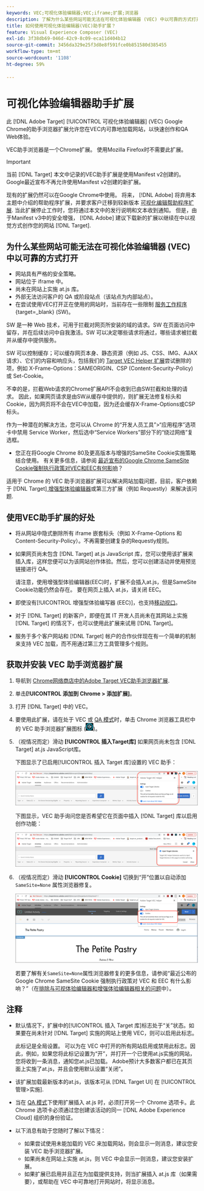 ```yaml
---
keywords: VEC;可视化体验编辑器;VEC;iframe;扩展;浏览器
description: 了解为什么某些网站可能无法在可视化体验编辑器 (VEC) 中以可靠的方式打开。VEC助手浏览器扩展允许您在VEC中以可靠的方式加载网站。
title: 如何使用可视化体验编辑器(VEC)助手扩展？
feature: Visual Experience Composer (VEC)
exl-id: 3f38db69-046d-42c9-8c09-eca11d404b12
source-git-commit: 3456da329e25f3d8e8f591fce0b851580d385455
workflow-type: tm+mt
source-wordcount: '1108'
ht-degree: 59%

---
```


# 可视化体验编辑器助手扩展

此 [!DNL Adobe Target] [!UICONTROL 可视化体验编辑器] (VEC) Google Chrome的助手浏览器扩展允许您在VEC内可靠地加载网站，以快速创作和QA Web体验。

VEC助手浏览器是一个Chrome扩展。 使用Mozilla Firefox时不需要此扩展。

>[!IMPORTANT]
>
>当前 [!DNL Target] 本文中记录的VEC助手扩展是使用Manifest v2创建的。 Google最近宣布不再允许使用Manifest v2创建的新扩展。
>
>现有的扩展仍然可以在Google Chrome中使用。 将来， [!DNL Adobe] 将弃用本主题中介绍的帮助程序扩展，并要求客户迁移到较新版本 [可视化编辑帮助程序扩展](/help/main/c-experiences/c-visual-experience-composer/r-troubleshoot-composer/visual-editing-helper-extension.md). 当此扩展停止工作时，您将通过本文中的发行说明和文本收到通知。 但是，由于Manifest v3中的安全增强， [!DNL Adobe] 建议下载新的扩展以继续在中以视觉方式创作您的网站 [!DNL Target].

## 为什么某些网站可能无法在可视化体验编辑器 (VEC) 中以可靠的方式打开

* 网站具有严格的安全策略。
* 网站位于 iframe 中。
* 尚未在网站上实施 at.js 库。
* 外部无法访问客户的 QA 或阶段站点（该站点为内部站点）。
* 在尝试使用VEC打开正在使用的网站时，当前存在一些限制 [服务工作程序](https://developer.mozilla.org/en-US/docs/Web/API/Service_Worker_API){target=_blank} (SW)。

SW 是一种 Web 技术，可用于拦截对网页所安装的域的请求。SW 在页面访问中留存，并在后续访问中自我激活。SW 可以决定哪些请求将通过，哪些请求被拦截并从缓存中提供服务。

SW 可以控制缓存；可以缓存网页本身、静态资源（例如 JS、CSS、IMG、AJAX 请求）、它们的内容和响应头，包括我们的 [Target VEC Helper 扩展](/help/main/c-experiences/c-visual-experience-composer/r-troubleshoot-composer/vec-helper-browser-extension.md)尝试删除的项，例如 X-Frame-Options：SAMEORIGIN、CSP (Content-Security-Policy) 或 Set-Cookie。

不幸的是，拦截Web请求的Chrome扩展API不会收到已由SW拦截和处理的请求。 因此，如果网页请求是由SW从缓存中提供的，则扩展无法修复标头和Cookie，因为网页将不会在VEC中加载，因为还会缓存X-Frame-Options或CSP标头。

作为一种潜在的解决方法，您可以从 Chrome 的“开发人员工具”>“应用程序”选项卡中禁用 Service Worker，然后选中“Service Workers”部分下的“绕过网络”复选框。

* 您正在将Google Chrome 80及更高版本与增强的SameSite Cookie实施策略结合使用。 有关更多信息，请参阅 [最近宣布的Google Chrome SameSite Cookie强制执行政策对VEC和EEC有何影响](/help/main/c-experiences/c-visual-experience-composer/r-troubleshoot-composer/issues-related-to-the-visual-experience-composer-vec-and-enhanced-experience-composer-eec.md#samesite)？

适用于 Chrome 的 VEC 助手浏览器扩展可以解决网站加载问题，目前，客户依赖于 [!DNL Target][ 增强型体验编辑器](/help/main/administrating-target/visual-experience-composer-set-up.md#eec)或第三方扩展（例如 Requestly）来解决该问题.

## 使用VEC助手扩展的好处

* 将从网站中隐式删除所有 iframe 嵌套标头（例如 X-Frame-Options 和 Content-Security-Policy）。不再需要创建复杂的Requestly规则。
* 如果网页尚未包含 [!DNL Target] at.js JavaScript 库，您可以使用该扩展来插入库，这样您便可以为该网站创作体验。然后，您可以创建活动并使用预览链接进行 QA。

   请注意，使用增强型体验编辑器(EEC)时，扩展不会插入at.js，但是SameSite Cookie功能仍然会存在。 要在网页上插入 at.js，请关闭 EEC。

* 即使没有[!UICONTROL 增强型体验编写器 (EEC)]，也支持[移动视口](/help/main/c-experiences/c-visual-experience-composer/mobile-viewports.md)。
* 对于 [!DNL Target] 的新客户，即便在其 IT 开发人员尚未在其网站上实施 [!DNL Target] 的情况下，也可以使用此扩展来试用 [!DNL Target]。
* 服务于多个客户网站和 [!DNL Target] 帐户的合作伙伴现在有一个简单的机制来支持 VEC 加载，而不用通过第三方工具管理多个规则。

## 获取并安装 VEC 助手浏览器扩展

1. 导航到 [Chrome网络商店中的Adobe Target VEC助手浏览器扩展](https://chrome.google.com/webstore/detail/adobe-target-vec-helper/ggjpideecfnbipkacplkhhaflkdjagak).
1. 单击&#x200B;**[!UICONTROL 添加到 Chrome > 添加扩展]**。
1. 打开 [!DNL Target] 中的 VEC。
1. 要使用此扩展，请在处于 VEC 或 [QA 模式](/help/main/c-activities/c-activity-qa/activity-qa.md)时，单击 Chrome 浏览器工具栏中的 VEC 助手浏览器扩展图标 (![VEC 助手图标](/help/main/c-experiences/c-visual-experience-composer/r-troubleshoot-composer/assets/vec-help-extension.png))。
1. （视情况而定）滑动 **[!UICONTROL 插入Target库]** 如果网页尚未包含 [!DNL Target] at.js JavaScript库。

   下图显示了已启用[!UICONTROL 插入 Target 库]设置的 VEC 助手：

   ![VEC 助手 1](/help/main/c-experiences/c-visual-experience-composer/r-troubleshoot-composer/assets/vec-help-extension-1.png)

   下图显示，VEC 助手询问您是否希望它在页面中插入 [!DNL Target] 库以启用创作功能：

   ![VEC 助手 2](/help/main/c-experiences/c-visual-experience-composer/r-troubleshoot-composer/assets/vec-helper.png)

1. （视情况而定）滑动 **[!UICONTROL Cookie]** 切换到“开”位置以自动添加 `SameSite=None` 属性浏览器修复。

   ![VEC助手扩展中的Cookie切换](/help/main/c-experiences/c-visual-experience-composer/r-troubleshoot-composer/assets/cookies-vec-helper.png)

   若要了解有关`SameSite=None`属性浏览器修复的更多信息，请参阅“最近公布的 Google Chrome SameSite Cookie 强制执行政策对 VEC 和 EEC 有什么影响？”（在[排除与可视体验编辑器和增强体验编辑器相关的问题](/help/main/c-experiences/c-visual-experience-composer/r-troubleshoot-composer/issues-related-to-the-visual-experience-composer-vec-and-enhanced-experience-composer-eec.md#samesite)中）。

## 注释

* 默认情况下，扩展中的[!UICONTROL 插入 Target 库]标志处于“关”状态。如果要在尚未针对 [!DNL Target] 实施的网站上使用 VEC，则可以启用此标志。

   此标记是全局设置。 可以为在 VEC 中打开的所有网站启用或禁用此标志。因此，例如，如果您将此标记设置为“开”，并打开一个已使用at.js实施的网站，您将收到一条消息，通知您at.js已加载。 Adobe预计大多数客户都已在其页面上实施了at.js，并且会使用默认设置“关闭”。

* 该扩展加载最新版本的at.js，该版本可从 [!DNL Target UI] 在 [!UICONTROL 管理>实施].
* 当在 [QA 模式](/help/main/c-activities/c-activity-qa/activity-qa.md)下使用扩展插入 at.js 时，必须打开另一个 Chrome 选项卡。此 Chrome 选项卡必须通过您创建该活动的同一 [!DNL Adobe Experience Cloud] 组织的身份验证。
* 以下消息有助于您随时了解以下情况：

   * 如果尝试使用未能加载的 VEC 来加载网站，则会显示一则消息，建议您安装 VEC 助手浏览器扩展。
   * 如果尚未在网站上实施 at.js，则 VEC 中会显示一则消息，建议您安装扩展。
   * 如果扩展已启用并且正在为加载提供支持，则当扩展插入 at.js 库（如果需要），或帮助在 VEC 中可靠地打开网站时，将显示消息。
